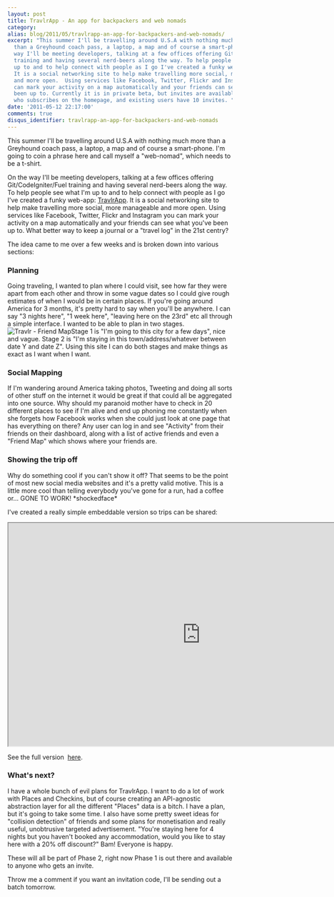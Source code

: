 ```yaml
---
layout: post
title: TravlrApp - An app for backpackers and web nomads
category: 
alias: blog/2011/05/travlrapp-an-app-for-backpackers-and-web-nomads/
excerpt: "This summer I'll be travelling around U.S.A with nothing much more
  than a Greyhound coach pass, a laptop, a map and of course a smart-phone. On the
  way I'll be meeting developers, talking at a few offices offering Git/CodeIgniter/Fuel
  training and having several nerd-beers along the way. To help people see what I'm
  up to and to help connect with people as I go I've created a funky web-app: TravlrApp.
  It is a social networking site to help make travelling more social, more manageable
  and more open.  Using services like Facebook, Twitter, Flickr and Instagram you
  can mark your activity on a map automatically and your friends can see what you've
  been up to. Currently it is in private beta, but invites are available to anyone
  who subscribes on the homepage, and existing users have 10 invites. "
date: '2011-05-12 22:17:00'
comments: true
disqus_identifier: travlrapp-an-app-for-backpackers-and-web-nomads
---
```


This summer I'll be travelling around U.S.A with nothing much more than a Greyhound coach pass, a laptop, a map and of course a smart-phone. I'm going to coin a phrase here and call myself a "web-nomad", which needs to be a t-shirt.

On the way I'll be meeting developers, talking at a few offices offering Git/CodeIgniter/Fuel training and having several nerd-beers along the way. To help people see what I'm up to and to help connect with people as I go I've created a funky web-app: [TravlrApp](http://travlrapp.com). It is a social networking site to help make travelling more social, more manageable and more open. Using services like Facebook, Twitter, Flickr and Instagram you can mark your activity on a map automatically and your friends can see what you've been up to. What better way to keep a journal or a "travel log" in the 21st centry?

The idea came to me over a few weeks and is broken down into various sections:

### Planning

Going traveling, I wanted to plan where I could visit, see how far they were apart from each other and throw in some vague dates so I could give rough estimates of when I would be in certain places. If you're going around America for 3 months, it's pretty hard to say when you'll be anywhere. I can say "3 nights here", "1 week here", "leaving here on the 23rd" etc all through a simple interface. I wanted to be able to plan in two stages.  ![Travlr - Friend Map](https://s3.amazonaws.com/philsturgeon-blog/Screen_shot_2011-05-13_at_00.04_.22_.png)Stage 1 is "I'm going to this city for a few days", nice and vague. Stage 2 is "I'm staying in this town/address/whatever between date Y and date Z". Using this site I can do both stages and make things as exact as I want when I want.

### Social Mapping

If I'm wandering around America taking photos, Tweeting and doing all sorts of other stuff on the internet it would be great if that could all be aggregated into one source. Why should my paranoid mother have to check in 20 different places to see if I'm alive and end up phoning me constantly when she forgets how Facebook works when she could just look at one page that has everything on there? Any user can log in and see "Activity" from their friends on their dashboard, along with a list of active friends and even a "Friend Map" which shows where your friends are.

### Showing the trip off

Why do something cool if you can't show it off? That seems to be the point of most new social media websites and it's a pretty valid motive. This is a little more cool than telling everybody you've gone for a run, had a coffee or... GONE TO WORK! \*shockedface\* </gowalladig>

I've created a really simple embeddable version so trips can be shared:

<iframe border="0" height="500" src="http://travlrapp.com/philsturgeon/usa-canada-2011?mode=embed" width="860"></iframe>

See the full version  [here](http://travlrapp.com/philsturgeon/usa-canada-2011).

### What's next?

I have a whole bunch of evil plans for TravlrApp. I want to do a lot of work with Places and Checkins, but of course creating an API-agnostic abstraction layer for all the different "Places" data is a bitch. I have a plan, but it's going to take some time. I also have some pretty sweet ideas for "collision detection" of friends and some plans for monetisation and really useful, unobtrusive targeted advertisement. "You're staying here for 4 nights but you haven't booked any accommodation, would you like to stay here with a 20% off discount?" Bam! Everyone is happy.

These will all be part of Phase 2, right now Phase 1 is out there and available to anyone who gets an invite.

Throw me a comment if you want an invitation code, I'll be sending out a batch tomorrow.
